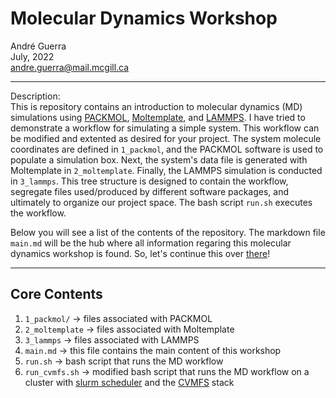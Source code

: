 # Molecular Dynamics Workshop
André Guerra \
July, 2022 \
andre.guerra@mail.mcgill.ca  

---
Description: \
This is repository contains an introduction to molecular dynamics (MD) simulations using [PACKMOL](http://leandro.iqm.unicamp.br/m3g/packmol/examples.shtml), [Moltemplate](https://www.moltemplate.org/), and [LAMMPS](https://www.lammps.org/). I have tried to demonstrate a workflow for simulating a simple system. This workflow can be modified and extented as desired for your project. The system molecule coordinates are defined in `1_packmol`, and the PACKMOL software is used to populate a simulation box. Next, the system's data file is generated with Moltemplate in `2_moltemplate`. Finally, the LAMMPS simulation is conducted in `3_lammps`. This tree structure is designed to contain the workflow, segregate files used/produced by different software packages, and ultimately to organize our project space. The bash script `run.sh` executes the workflow.

Below you will see a list of the contents of the repository. The markdown file `main.md` will be the hub where all information regaring this molecular dynamics workshop is found. So, let's continue this over [there](https://github.com/DReGuerra/molecular_dynamics_workshop/blob/main/main.md)!

---
## Core Contents
1. `1_packmol/` $\rightarrow$ files associated with PACKMOL
2. `2_moltemplate` $\rightarrow$ files associated with Moltemplate
3. `3_lammps` $\rightarrow$ files associated with LAMMPS
4. `main.md` $\rightarrow$ this file contains the main content of this workshop
5. `run.sh` $\rightarrow$ bash script that runs the MD workflow
6. `run_cvmfs.sh` $\rightarrow$ modified bash script that runs the MD workflow on a cluster with [slurm scheduler](https://slurm.schedmd.com/documentation.html) and the [CVMFS](https://cernvm.cern.ch/fs/) stack